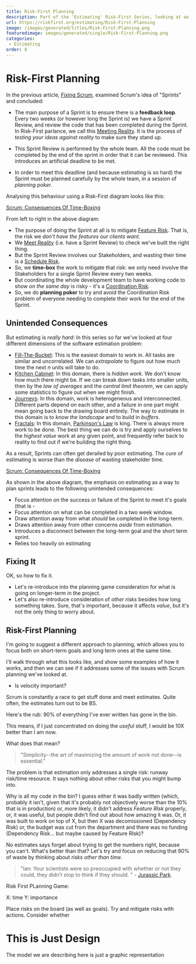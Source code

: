 ```yaml
---
title: Risk-First Planning
description: Part of the 'Estimating' Risk-First Series, looking at an alternative to Scrum's PLanning Poker
url: https://riskfirst.org/estimating/Risk-First-Planning
image: /images/generated/titles/Risk-First-Planning.png
featuredimage: images/generated/single/Risk-First-Planning.png
categories:
 - Estimating
order: 8
---
```


# Risk-First Planning

In the previous article, [Fixing Scrum](Fixing-Scrum.md), examined Scrum's idea of "Sprints" and concluded:

- The main purpose of a Sprint is to ensure there is a **feedback loop**.  Every two weeks (or however long the Sprint is) we have a Sprint Review, and review the code that has been completed during the Sprint.  In Risk-First parlance, we call this [Meeting Reality](../thinking/Glossary.md#meet-reality).  It is the process of _testing your ideas against reality_ to make sure they stand up. 

- This Sprint Review is performed by the whole team.  All the code must be completed by the end of the sprint in order that it can be reviewed.  This introduces an artificial deadline to be met.

- In order to meet this deadline (and because estimating is so hard) the Sprint must be planned carefully by the whole team, in a session of _planning poker_.

Analysing this behaviour using a Risk-First diagram looks like this:

[Scrum: Consequences Of Time-Boxing](/images/generated/estimating/planner/scrum6.png)

From left to right in the above diagram:

- The purpose of doing the Sprint at all is to mitigate [Feature Risk](../risks/Feature-Risk.md).  That is, the risk we _don't have the features our clients want_.
- We [Meet Reality](../thinking/Glossary.md#meet-reality) (i.e. have a Sprint Review) to check we've built the right thing.
- But the Sprint Review involves our Stakeholders, and wasting their time is a [Schedule Risk](../risks/Schedule-Risk.md).
- So, we **time-box** the work to mitigate that risk:  we only need involve the Stakeholders for a single Sprint Review every two weeks.
- But coordinating the whole development team to have working code to show _on the same day_ is risky - it's a [Coordination Risk](../risks/Coordination-Risk.md).
- So, we do **planning poker** to try and avoid the Coordination Risk problem of everyone needing to complete their work for the end of the Sprint.

## Unintended Consequences

But estimating is _really hard_:  In this series so far we've looked at four different dimensions of the software estimation problem:

- [Fill-The-Bucket](Fill-The-Bucket.md):  This is the easiest domain to work in.   All tasks are similar and uncorrelated.  We can _extrapolate_ to figure out how much time the next _n_ units will take to do.
- [Kitchen Cabinet](Kitchen-Cabinet.md):  In this domain, there is _hidden work_.  We don't know how much there might be.  If we can break down tasks into smaller units, then by the _law of averages_ and the _central limit theorem_, we can apply some statistics to figure out when we might finish.
- [Journeys](Journeys.md):  In this domain, work is heterogeneous and interconnected.  Different parts depend on each other, and a failure in one part might mean going back to the drawing board entirely.  The way to estimate in this domain is to _know the landscape_ and to build in _buffers_.  
- [Fractals](Fractals.md):  In this domain, [Parkinson's Law](../risks/Process-Risk.md#bureaucracy) is king.  There is always more work to be done.  The best thing we can do is try and apply ourselves to the _highest value_ work at any given point, and frequently refer back to reality to find out if we're building the right thing.

As a result, Sprints can often get derailed by poor estimating.  The _cure_ of estimating is worse than the _disease_ of wasting stakeholder time.

[Scrum: Consequences Of Time-Boxing](/images/generated/estimating/planner/poker.png)

As shown in the above diagram, the emphasis on estimating as a way to plan sprints leads to the following unintended consequences:

 - Focus attention on the success or failure of the Sprint to meet it's goals (that is - 
 - Focus attention on what can be completed in a two week window.
 - Draw attention away from what _should_ be completed in the long-term.
 - Draws attention away from other concerns _aside_ from estimation.
 - Introduces a disconnect between the long-term goal and the short term sprint.
 - Relies too heavily on estimating 

## Fixing It
 
OK, so how to fix it.

- Let's re-introduce into the planning game consideration for what is going on longer-term in the project.
- Let's also re-introduce consideration of _other risks_ besides how long something takes.  Sure, that's important, because it affects _value_, but it's not the only thing to worry about.

## Risk-First Planning

I'm going to suggest a different approach to planning, which allows you to focus both on short-term goals and long term ones at the same time.  

I'll walk through what this looks like, and show some examples of how it works, and then we can see if it addresses some of the issues with Scrum planning we've looked at.


 


 - Is velocity important?
 
 Scrum is constantly a race to get stuff done and meet estimates.  Quite often, the estimates turn out to be BS.
 
 Here's the rub: 90% of everything I've ever written has gone in the bin.
 
 This means, if I just concentrated on doing the _useful_ stuff, I would be 10X better than I am now.
 
What does that mean? 

> "Simplicity--the art of maximizing the amount of work not done--is essential."



The problem is that estimation only addresses a single risk:  runway risk/time resource.  It says nothing about other risks that you might bump into.

Why is all my code in the bin?  I guess either it was badly written (which, probably it isn't, given that it's probably not objectively worse than the 10% that is in production) or, more likely, it didn't address _Feature RIsk_ properly, or, it was useful, but people didn't find out about how amazing it was.  Or, it was built to work on top of X, but then X was decomissioned (Dependency Risk) or, the budget was cut from the department and there was no funding (Dependency Risk... but maybe caused by Feature RIsk)?

No estimates says forget about trying to get the numbers right, because you can't.  What's better than that?  Let's try and focus on reducing that 90% of waste by thinking about _risks other than time_.

> "Ian: Your scientists were so preoccupied with whether or not they could, they didn’t stop to think if they should. " - [Jurassic Park]().


Risk First PLanning Game:  

X: time 
Y: importance  

Place risks on the board (as well as goals).   Try and mitigate risks with actions.  Consider whether 


# This is Just Design

The model we are describing here is just a graphic representation
